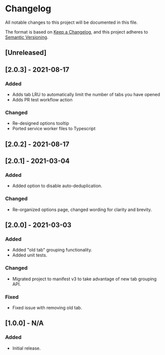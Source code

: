 # Changelog

All notable changes to this project will be documented in this file.

The format is based on [Keep a Changelog](https://keepachangelog.com/en/1.0.0/),
and this project adheres to [Semantic Versioning](https://semver.org/spec/v2.0.0.html).

## [Unreleased]

## [2.0.3] - 2021-08-17

### Added

- Adds tab LRU to automatically limit the number of tabs you have opened
- Adds PR test workflow action

### Changed

- Re-designed options tooltip
- Ported service worker files to Typescript

## [2.0.2] - 2021-08-17

## [2.0.1] - 2021-03-04

### Added

- Added option to disable auto-deduplication.

### Changed

- Re-organized options page, changed wording for clarity and brevity.

## [2.0.0] - 2021-03-03

### Added

- Added "old tab" grouping functionality.
- Added unit tests.

### Changed

- Migrated project to manifest v3 to take advantage of new tab grouping API.

### Fixed

- Fixed issue with removing old tab.

## [1.0.0] - N/A

### Added

- Initial release.